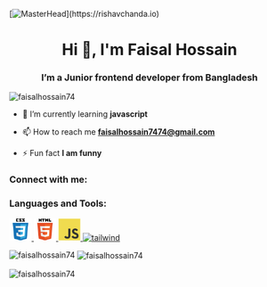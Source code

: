 [![MasterHead](https://1.bp.blogspot.com/-7A4WynwLsM...)](https://rishavchanda.io)
<h1 align="center">Hi 👋, I'm Faisal Hossain</h1>
<h3 align="center">I’m a Junior frontend developer from Bangladesh</h3>

<p align="left"> <img src="https://komarev.com/ghpvc/?username=faisalhossain74&label=Profile%20views&color=0e75b6&style=flat" alt="faisalhossain74" /> </p>

- 🌱 I’m currently learning **javascript**

- 📫 How to reach me **faisalhossain7474@gmail.com**

- ⚡ Fun fact **I am funny**

<h3 align="left">Connect with me:</h3>
<p align="left">
</p>

<h3 align="left">Languages and Tools:</h3>
<p align="left"> <a href="https://www.w3schools.com/css/" target="_blank" rel="noreferrer"> <img src="https://raw.githubusercontent.com/devicons/devicon/master/icons/css3/css3-original-wordmark.svg" alt="css3" width="40" height="40"/> </a> <a href="https://www.w3.org/html/" target="_blank" rel="noreferrer"> <img src="https://raw.githubusercontent.com/devicons/devicon/master/icons/html5/html5-original-wordmark.svg" alt="html5" width="40" height="40"/> </a> <a href="https://developer.mozilla.org/en-US/docs/Web/JavaScript" target="_blank" rel="noreferrer"> <img src="https://raw.githubusercontent.com/devicons/devicon/master/icons/javascript/javascript-original.svg" alt="javascript" width="40" height="40"/> </a> <a href="https://tailwindcss.com/" target="_blank" rel="noreferrer"> <img src="https://www.vectorlogo.zone/logos/tailwindcss/tailwindcss-icon.svg" alt="tailwind" width="40" height="40"/> </a> </p>

<p><img align="left" src="https://github-readme-stats.vercel.app/api/top-langs?username=faisalhossain74&show_icons=true&locale=en&layout=compact" alt="faisalhossain74" /></p>

<p>&nbsp;<img align="center" src="https://github-readme-stats.vercel.app/api?username=faisalhossain74&show_icons=true&locale=en" alt="faisalhossain74" /></p>

<p><img align="center" src="https://github-readme-streak-stats.herokuapp.com/?user=faisalhossain74&" alt="faisalhossain74" /></p>



<!---
Faisalhossain74/Faisalhossain74 is a ✨ special ✨ repository because its `README.md` (this file) appears on your GitHub profile.
You can click the Preview link to take a look at your changes.
--->

